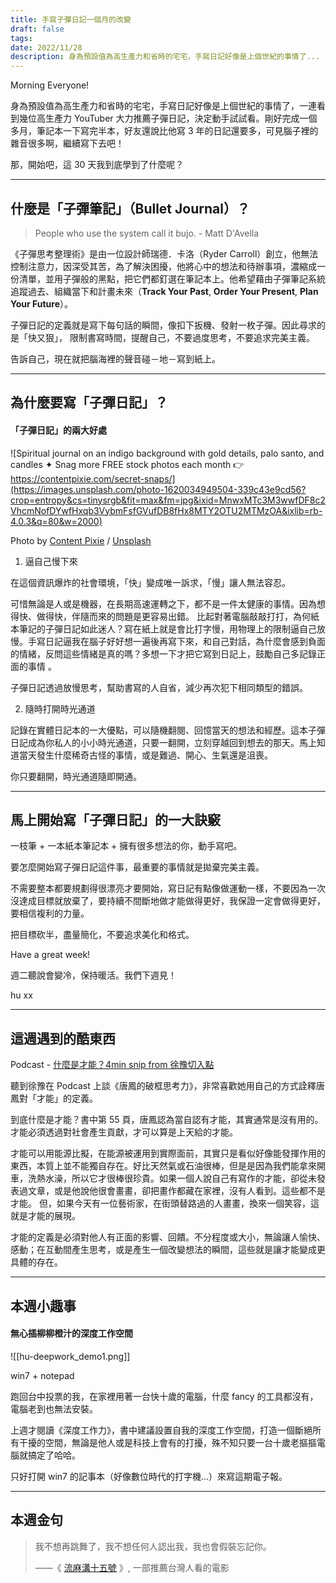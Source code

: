```yaml
---
title: 手寫子彈日記一個月的改變
draft: false
tags: 
date: 2022/11/28
description: 身為預設值為高生產力和省時的宅宅，手寫日記好像是上個世紀的事情了...
---
```

Morning Everyone!

身為預設值為高生產力和省時的宅宅，手寫日記好像是上個世紀的事情了，一連看到幾位高生產力 YouTuber 大力推薦子彈日記，決定動手試試看。剛好完成一個多月，筆記本一下寫完半本，好友還說比他寫 3 年的日記還要多，可見腦子裡的雜音很多啊，繼續寫下去吧！

那，開始吧，這 30 天我到底學到了什麼呢？

---

## 什麼是「子彈筆記」（Bullet Journal）？

> People who use the system call it bujo. - Matt D'Avella

《子彈思考整理術》是由一位設計師瑞德．卡洛（Ryder Carroll）創立，他無法控制注意力，因深受其苦，為了解決困擾，他將心中的想法和待辦事項，濃縮成一份清單，並用子彈般的黑點，把它們都釘選在筆記本上。他希望藉由子彈筆記系統追蹤過去、組織當下和計畫未來（__Track Your Past__, __Order Your Present__, __Plan Your Future__）。

子彈日記的定義就是寫下每句話的瞬間，像扣下扳機、發射一枚子彈。因此尋求的是「快又狠」， 限制書寫時間，提醒自己，不要過度思考，不要追求完美主義。

告訴自己，現在就把腦海裡的聲音碰－地－寫到紙上。

---

## 為什麼要寫「子彈日記」？

#### 「子彈日記」的兩大好處

![Spiritual journal on an indigo background with gold details, palo santo, and candles ✦ Snag more FREE stock photos each month 👉 https://contentpixie.com/secret-snaps/](https://images.unsplash.com/photo-1620034949504-339c43e9cd56?crop=entropy&cs=tinysrgb&fit=max&fm=jpg&ixid=MnwxMTc3M3wwfDF8c2VhcmNofDYwfHxqb3VybmFsfGVufDB8fHx8MTY2OTU2MTMzOA&ixlib=rb-4.0.3&q=80&w=2000)

Photo by [Content Pixie](https://unsplash.com/@contentpixie?utm_source=ghost&utm_medium=referral&utm_campaign=api-credit) / [Unsplash](https://unsplash.com/?utm_source=ghost&utm_medium=referral&utm_campaign=api-credit)

1. 逼自己慢下來

在這個資訊爆炸的社會環境，「快」變成唯一訴求，「慢」讓人無法容忍。

可惜無論是人或是機器，在長期高速運轉之下，都不是一件太健康的事情。因為想得快、做得快，伴隨而來的問題是更容易出錯。 比起對著電腦敲敲打打，為何紙本筆記的子彈日記如此迷人？寫在紙上就是會比打字慢，用物理上的限制逼自己放慢。手寫日記逼我在腦子好好想一遍後再寫下來，和自己對話，為什麼會感到負面的情緒，反問這些情緒是真的嗎？多想一下才把它寫到日記上，鼓勵自己多記錄正面的事情 。

子彈日記透過放慢思考，幫助書寫的人自省，減少再次犯下相同類型的錯誤。

2. 隨時打開時光通道

記錄在實體日記本的一大優點，可以隨機翻閱、回憶當天的想法和經歷。這本子彈日記成為你私人的小小時光通道，只要一翻開，立刻穿越回到想去的那天。馬上知道當天發生什麼稀奇古怪的事情，或是難過、開心、生氣還是沮喪。

你只要翻開，時光通道隨即開通。

---

## 馬上開始寫「子彈日記」的一大訣竅

一枝筆 + 一本紙本筆記本 + 擁有很多想法的你，動手寫吧。

要怎麼開始寫子彈日記這件事，最重要的事情就是拋棄完美主義。

不需要整本都要規劃得很漂亮才要開始，寫日記有點像做運動一樣，不要因為一次沒達成目標就放棄了，要持續不間斷地做才能做得更好，我保證一定會做得更好，要相信複利的力量。

把目標砍半，盡量簡化，不要追求美化和格式。

Have a great week!

週二聽說會變冷，保持暖活。我們下週見！

hu xx

---

## 這週遇到的酷東西

Podcast - [什麼是才能？4min snip from 徐豫切入點](https://share.snipd.com/snip/f41cbc04-5da0-4643-bb3d-00532cefe6c2)

聽到徐豫在 Podcast 上談《唐鳳的破框思考力》，非常喜歡她用自己的方式詮釋唐鳳對「才能」的定義。

到底什麼是才能？書中第 55 頁，唐鳳認為當自認有才能，其實通常是沒有用的。才能必須透過對社會產生貢獻，才可以算是上天給的才能。

才能可以用能源比擬，在能源被運用到實際面前，其實只是看似好像能發揮作用的東西，本質上並不能獨自存在。好比天然氣或石油很棒，但是是因為我們能拿來開車，洗熱水澡，所以它才很棒很珍貴。如果一個人說自己有寫作的才能，卻從未發表過文章，或是他說他很會畫畫，卻把畫作都藏在家裡，沒有人看到。這些都不是才能。 但，如果今天有一位藝術家，在街頭替路過的人畫畫，換來一個笑容，這就是才能的展現。

才能的定義是必須對他人有正面的影響、回饋。不分程度或大小，無論讓人愉快、感動；在互動間產生思考，或是產生一個改變想法的瞬間，這些就是讓才能變成更具體的存在。

---

## 本週小趣事

#### 無心插柳柳橙汁的深度工作空間

![[hu-deepwork_demo1.png]]

win7 + notepad

跑回台中投票的我，在家裡用著一台快十歲的電腦，什麼 fancy 的工具都沒有，電腦老到也無法安裝。

上週才閱讀《深度工作力》，書中建議設置自我的深度工作空間，打造一個斷絕所有干擾的空間，無論是他人或是科技上會有的打擾，殊不知只要一台十歲老摳摳電腦就搞定了哈哈。

只好打開 win7 的記事本（好像數位時代的打字機...）來寫這期電子報。

---

## ​本週金句

> 我不想再跳舞了，我不想任何人認出我，我也會假裝忘記你。  
>   
> ——《 [流麻溝十五號](https://www.taiwanplus.com/shows/culture/untold-herstory-a-film-about-female-thought-prisoners-of-1950s-taiwan/240223011/untold-herstory-full-movie) 》, 一部推薦台灣人看的電影